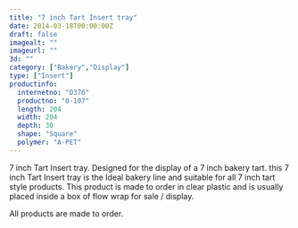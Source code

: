 ```yaml
---
title: "7 inch Tart Insert tray"
date: 2014-03-18T00:00:00Z
draft: false
imagealt: ""
imageurl: ""
3d: ""
category: ["Bakery","Display"]
type: ["Insert"]
productinfo:
  internetno: "D376"
  productno: "0-107"
  length: 204
  width: 204
  depth: 30
  shape: "Square"
  polymer: "A-PET"
---
```

7 inch Tart Insert tray. Designed for the display of a 7 inch bakery tart. this 7 inch Tart Insert tray is the Ideal bakery line and suitable for all 7 inch tart style products. This product is made to order in clear plastic and is usually placed inside a box of flow wrap for sale / display.

All products are made to order.